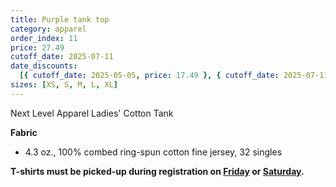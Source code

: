 ```yaml
---
title: Purple tank top
category: apparel
order_index: 11
price: 27.49
cutoff_date: 2025-07-11
date_discounts:
  [{ cutoff_date: 2025-05-05, price: 17.49 }, { cutoff_date: 2025-07-11, price: 22.49 }]
sizes: [XS, S, M, L, XL]
---
```


Next Level Apparel Ladies' Cotton Tank

**Fabric**

- 4.3 oz., 100% combed ring-spun cotton fine jersey, 32 singles

**T-shirts must be picked-up during registration on [Friday](/schedule/friday/registration-and-expo/) or [Saturday](/schedule/saturday/registration-and-expo/).**

<!-- https://www.alphabroder.com/product/3933nl/next-level-apparel-ladies-cotton-tank.html -->
